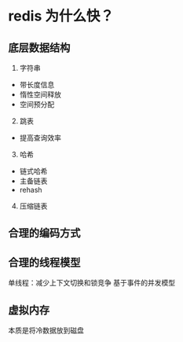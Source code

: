 # redis 为什么快？

## 底层数据结构
1. 字符串
- 带长度信息
- 惰性空间释放
- 空间预分配
2. 跳表
- 提高查询效率
3. 哈希
- 链式哈希
- 主备链表
- rehash
4. 压缩链表

## 合理的编码方式

## 合理的线程模型
单线程：减少上下文切换和锁竞争
基于事件的并发模型

## 虚拟内存
本质是将冷数据放到磁盘
